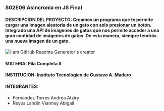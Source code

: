 ### S02E06 Asincronia en JS Final
#### DESCRIPCION DEL PROYECTO: Creamos un programa que te permite cargar una imagen aleatoria de un gato con solo presionar un botón. Integrado una API de imágenes de gatos que nos permite acceder a una gran cantidad de imágenes de gatos. De esta manera, siempre tendrás una nueva imagen de un gato.

![I am GitHub Readme Generator's creator]([https://arturssmirnovs.github.io/github-profile-readme-generator/images/banner.png](https://ca-times.brightspotcdn.com/dims4/default/c3f4b96/2147483647/strip/true/crop/1970x1108+39+0/resize/1200x675!/quality/80/?url=https%3A%2F%2Fcalifornia-times-brightspot.s3.amazonaws.com%2F12%2Fa5%2F79e097ccf62312d18a025f22ce48%2Fhoyla-recuento-11-cosas-aman-gatos-top-001))

#### MATERIA: Pila Completa II
#### INSTITUCION: Instituto Tecnológico de Gustavo A. Madero
#### INTEGRANTES:
- Fernandez Torres Andrea Atziry
- Reyes Landin Vianney Abigail




